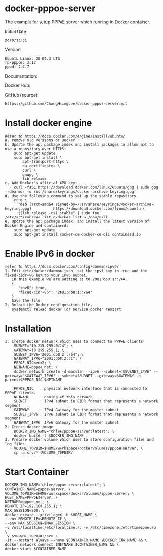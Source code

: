 # docker-pppoe-server
The example for setup PPPoE server which running in Docker container.

Initial Date:

	2020/10/31

Version:

	Ubuntu Linux: 20.04.3 LTS 
	rp-pppoe: 3.12
	pppd: 2.4.7

Documentation:


Docker Hub:


GitHub (source):

    https://github.com/ChangHsingLee/docker-pppoe-server.git

# Install docker engine
	Refer to https://docs.docker.com/engine/install/ubuntu/
	a. remove old versions of Docker
	b. Update the apt package index and install packages to allow apt to use a repository over HTTPS:
		sudo apt-get update
		sudo apt-get install \
		    apt-transport-https \
		    ca-certificates \
		    curl \
		    gnupg \
		    lsb-release
	c. Add Docker's official GPG key:
		curl -fsSL https://download.docker.com/linux/ubuntu/gpg | sudo gpg --dearmor -o /usr/share/keyrings/docker-archive-keyring.gpg
	d. Use the following command to set up the stable repository
		echo \
		  "deb [arch=amd64 signed-by=/usr/share/keyrings/docker-archive-keyring.gpg] 		  https://download.docker.com/linux/ubuntu \
		  $(lsb_release -cs) stable" | sudo tee /etc/apt/sources.list.d/docker.list > /dev/null
	e. Update the apt package index, and install the latest version of Docker Engine and containerd:
		sudo apt-get update
		sudo apt-get install docker-ce docker-ce-cli containerd.io

# Enable IPv6 in docker
	refer to https://docs.docker.com/config/daemon/ipv6/
	1. Edit /etc/docker/daemon.json, set the ipv6 key to true and the fixed-cidr-v6 key to your IPv6 subnet. 
       In this example we are setting it to 2001:db8:1::/64.
	   {
	      "ipv6": true,
	      "fixed-cidr-v6": "2001:db8:1::/64"
	   }
	   Save the file.
	2. Reload the Docker configuration file.
	   systemctl reload docker (or service docker restart)

# Installation
	1. Create docker network which uses to connect to PPPoE clients
		SUBNET="10.255.255.0/24"; \
        GATEWAY=10.255.255.1; \
        SUBNET_IPV6="2001:db8:2::/64"; \
        GATEWAY_IPV6="2001:db8:2::1"; \
        PPPOE_NIC=eno2; \
        NETNAME=pppoe_net; \
        docker network create -d macvlan --ipv6 --subnet="$SUBNET_IPV6" --gateway="$GATEWAY_IPV6" --subnet=$SUBNET --gateway=$GATEWAY -o parent=$PPPOE_NIC $NETNAME

		PPPOE_NIC   : physical network interface that is connected to PPPoE clients.
		NETNAME     : naming of this network
		SUBNET      : IPv4 subnet in CIDR format that represents a network segment
		GATEWAY     : IPv4 Gateway for the master subnet
		SUBNET_IPV6 : IPv6 subnet in CIDR format that represents a network segment
		GATEWAY_IPV6: IPv6 Gateway for the master subnet
	2. Create docker image
		DOCKER_IMG_NAME="chlee/pppoe-server:latest"; \
        docker build -t $DOCKER_IMG_NAME .
	3. Prepare docker volume which uses to store configuration files and log files
		VOLUME_TOPDIR=$HOME/workspace/dockerVolumes/pppoe-server; \
        cp -a srv/* $VOLUME_TOPDIR/

# Start Container
    DOCKER_IMG_NAME="chlee/pppoe-server:latest"; \
    CONTAINER_NAME=pppoe-server; \
    VOLUME_TOPDIR=$HOME/workspace/dockerVolumes/pppoe-server; \
    HOST_NAME=PPPoEserver; \
    NETNAME=pppoe_net; \
    REMOTE_IP=192.168.255.1; \
    MAX_SESSION=200; \
    docker create --privileged -h $HOST_NAME \
    --env REMOTE_IP=$REMOTE_IP \
    --env MAX_SESSION=$MAX_SESSION \
    -v /etc/localtime:/etc/localtime:ro -v /etc/timezone:/etc/timezone:ro \
    -v $VOLUME_TOPDIR:/srv \
    -it --restart always --name $CONTAINER_NAME $DOCKER_IMG_NAME && \
    docker network connect $NETNAME $CONTAINER_NAME && \
    docker start $CONTAINER_NAME
